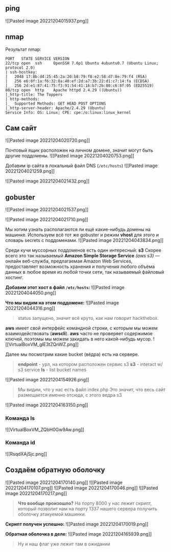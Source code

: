 ## ping
![[Pasted image 20221204015937.png]]

## nmap
Результат nmap:
```
PORT   STATE SERVICE VERSION
22/tcp open  ssh     OpenSSH 7.6p1 Ubuntu 4ubuntu0.7 (Ubuntu Linux; protocol 2.0)
| ssh-hostkey: 
|   2048 17:8b:d4:25:45:2a:20:b8:79:f8:e2:58:d7:8e:79:f4 (RSA)
|   256 e6:0f:1a:f6:32:8a:40:ef:2d:a7:3b:22:d1:c7:14:fa (ECDSA)
|_  256 2d:e1:87:41:75:f3:91:54:41:16:b7:2b:80:c6:8f:05 (ED25519)
80/tcp open  http    Apache httpd 2.4.29 ((Ubuntu))
|_http-title: The Toppers
| http-methods: 
|_  Supported Methods: GET HEAD POST OPTIONS
|_http-server-header: Apache/2.4.29 (Ubuntu)
Service Info: OS: Linux; CPE: cpe:/o:linux:linux_kernel
```

## Сам сайт
![[Pasted image 20221204020720.png]]

Почтовый ящик расположен на личном домене, значит могут быть другие поддомены.
![[Pasted image 20221204020753.png]]

Добавим ip сайта в локальный файл DNS (`/etc/hosts`)
![[Pasted image 20221204021259.png]]

![[Pasted image 20221204021432.png]]

## gobuster
![[Pasted image 20221204021537.png]]

![[Pasted image 20221204021710.png]]

Мы хотим узнать располагаются ли ещё какие-нибудь домены на машинке.
Используем всё тот же gobuster и режим **vhost** для этого и словарь secrets с поддоменами.
![[Pasted image 20221204043834.png]]

Среди кучи муссорных поддоменов есть один интересный: **s3**
Скорее всего это так называемый **Amazon Simple Storage Service** _(aws s3)_ — онлайн веб-служба, предлагаемая Amazon Web Services, предоставляет возможность хранения и получения любого объёма данных в любое время из любой точки сети, так называемый файловый хостинг.

**Добавим этот хост в файл `/etc/hosts`:**
![[Pasted image 20221204044050.png]]

**Что мы видим на этом поддомене:**
![[Pasted image 20221204044316.png]]
> status запущено, значит всё круто, как нам говорит hackthebox.

**aws** имеет свой интерфейс командной строки, с которым мы можем взаимодействовать (**awscli**).
**aws** часто не проверяет содержимое ключей, поэтомы мы можем закидать в него какой-нибудь мусор.
![[VirtualBoxVM_gIE3tZQnWZ.png]]

Далее мы посмотрим какие bucket (вёдра) есть на сервере.
> **endpoint** - урл, на котором расположен сервис s3
> **s3** - interact w/ s3 service
> **ls** - list bucket names

![[Pasted image 20221204154926.png]]
> Мы видим, что у нас есть файл index.php
> Это значит, что весь сайт размещается именно отсюда, с этого ведра s3

![[Pasted image 20221204163150.png]]

### Команда ls
![[VirtualBoxVM_ZQbH0Gw9Aw.png]]

### Команда id
![[RsqdXAjSjc.png]]

## Создаём обратную оболочку
![[Pasted image 20221204170140.png]]
![[Pasted image 20221204170107.png]]
![[Pasted image 20221204170046.png]]
![[Pasted image 20221204170217.png]]
> **Что вообще произошло?**
> На порту 8000 у нас лежит скрипт, который позволит нам на порту 1337 нашего сервера получить оболочку атакуемой машинки.

**Скрипт получен успешно:**
![[Pasted image 20221204170019.png]]

**Обратная оболочка в деле:**
![[Pasted image 20221204165939.png]]
> Ну и наш флаг уже лежит там в ожидании